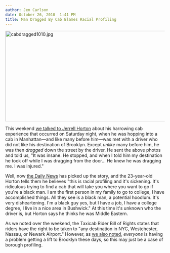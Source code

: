 ```yaml
---
author: Jen Carlson
date: October 26, 2010  1:41 PM
title: Man Dragged By Cab Blames Racial Profiling
---
```


<p><span class="mt-enclosure mt-enclosure-image" style="display: inline;"> <img alt="cabdragged1010.jpg" src="https://web.archive.org/web/20110624103202im_/http://gothamist.com/attachments/arts_jen/cabdragged1010.jpg" width="640" height="286" class="image-none"> </span></p>

<p>This weekend <a href="https://web.archive.org/web/20110624103202/http://gothamist.com/2010/10/24/man_dragged_by_taxi_who_refused_to.php">we talked to Jerrell Horton</a> about his harrowing cab experience that occurred on Saturday night, when he was hopping into a cab in Manhattan&#x2014;and like many before him&#x2014;was met with a driver who did not like his destination of Brooklyn. Except <em>unlike</em> many before him, he was then <em>dragged</em> down the street by the driver. He sent the above photos and told us, &quot;It was insane. He stopped, and when I told him my destination he took off while I was dragging from the door... He knew he was dragging me. I was injured.&quot;</p>

<p>Well, now <a href="https://web.archive.org/web/20110624103202/http://www.nydailynews.com/ny_local/2010/10/25/2010-10-25_man_says_cab_dragged_him_through_streets_for_asking_to_go_to_brooklyn_in_racial_.html">the Daily News</a> has picked up the story, and the 23-year-old Horton tells them he believes &quot;this is racial profiling and it&apos;s sickening. It&apos;s ridiculous trying to find a cab that will take you where you want to go if you&apos;re a black man. I am the first person in my family to go to college, I have accomplished things. All they see is a black man, a potential hoodlum. It&apos;s very disheartening. I&apos;m a black guy yes, but I have a job, I have a college degree, I live in a nice area in Bushwick.&quot; At this time it&apos;s unknown who the driver is, but Horton says he thinks he was Middle Eastern.</p>

<p>As we noted over the weekend, the Taxicab Rider Bill of Rights states that riders have the right to be taken to &quot;any destination in NYC, Westchester, Nassau, or Newark Airport.&quot; However, as <a href="https://web.archive.org/web/20110624103202/http://gothamist.com/2010/10/17/brooklyn_bridge_construction_causin.php">we also noted</a>, <em>everyone</em> is having a problem getting a lift to Brooklyn these days, so this may just be a case of borough profiling.</p>